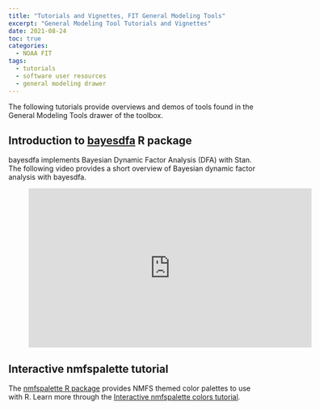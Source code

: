 ```yaml
---
title: "Tutorials and Vignettes, FIT General Modeling Tools"
excerpt: "General Modeling Tool Tutorials and Vignettes"
date: 2021-08-24
toc: true
categories:
  - NOAA FIT
tags:
  - tutorials
  - software user resources
  - general modeling drawer
---
```


The following tutorials provide overviews and demos of tools found in the General Modeling Tools drawer of the toolbox. 

## Introduction to [bayesdfa](https://fate-ewi.github.io/bayesdfa/) R package

bayesdfa implements Bayesian Dynamic Factor Analysis (DFA) with Stan. The following video provides a short overview of Bayesian dynamic factor analysis with bayesdfa.

<figure class="video_container">
  <iframe width="560" height="315" src="https://www.youtube.com/embed/yTX7D8_Ad8g" frameborder="0" allowfullscreen="true"> </iframe>
</figure>

## Interactive nmfspalette tutorial

The [nmfspalette R package](nmfs-fish-tools.github.io/nmfspalette/) provides NMFS themed color palettes to use with R. Learn more through the [Interactive nmfspalette colors tutorial](https://connect.fisheries.noaa.gov/colors/).